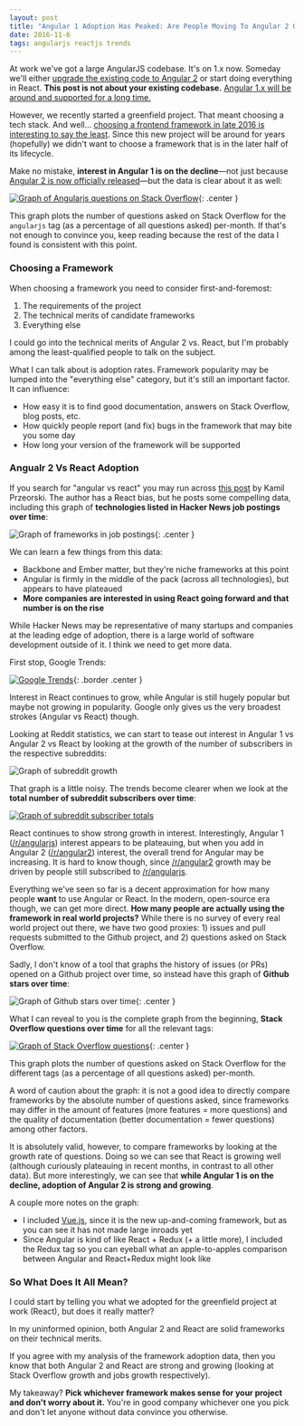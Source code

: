 ```yaml
---
layout: post
title: "Angular 1 Adoption Has Peaked: Are People Moving To Angular 2 Or React?"
date: 2016-11-6
tags: angularjs reactjs trends
---
```


<!--more-->

At work we've got a large AngularJS codebase. It's on 1.x now. Someday we'll
either [upgrade the existing code to Angular 2][angular2-upgrade] or start
doing everything in React. __This post is not about your existing codebase.__
[Angular 1.x will be around and supported for a long time.][angular1-support]

However, we recently started a greenfield project. That meant choosing a tech
stack. And well... [choosing a frontend framework in late 2016 is interesting
to say the least][javascript-2016].  Since this new project will be around for
years (hopefully) we didn't want to choose a framework that is in the later
half of its lifecycle.

Make no mistake, __interest in Angular 1 is on the decline__—not just because
[Angular 2 is now officially released][angular-changelog]—but the data is clear
about it as well:

[![Graph of Angularjs questions on Stack Overflow][angular1-peak]][stackoverflow-trends]{: .center }

This graph plots the number of questions asked on Stack Overflow for the
`angularjs` tag (as a percentage of all questions asked) per-month. If that's
not enough to convince you, keep reading because the rest of the data I found
is consistent with this point.

### Choosing a Framework

When choosing a framework you need to consider first-and-foremost:

1. The requirements of the project
2. The technical merits of candidate frameworks
3. Everything else

I could go into the technical merits of Angular 2 vs. React, but I'm probably
among the least-qualified people to talk on the subject.

What I can talk about is adoption rates. Framework popularity may be lumped
into the "everything else" category, but it's still an important factor. It can
influence:

- How easy it is to find good documentation, answers on Stack Overflow, blog
  posts, etc.
- How quickly people report (and fix) bugs in the framework that may bite you
  some day
- How long your version of the framework will be supported

### Angualr 2 Vs React Adoption

If you search for "angular vs react" you may run across [this
post][learn-react-vs-angular] by Kamil Przeorski. The author has a React bias, but he posts some compelling data, including this graph of __technologies listed in Hacker News job postings over time__:

![Graph of frameworks in job postings][hn-whos-hiring-graph]{: .center }

We can learn a few things from this data:

- Backbone and Ember matter, but they're niche frameworks at this point
- Angular is firmly in the middle of the pack (across all technologies), but
  appears to have plateaued
- __More companies are interested in using React going forward and that number
  is on the rise__

While Hacker News may be representative of many startups and companies at the
leading edge of adoption, there is a large world of software development
outside of it. I think we need to get more data.

First stop, Google Trends:

[![Google Trends][google-trends-graph]][google-trends]{: .border .center }

Interest in React continues to grow, while Angular is still hugely popular but
maybe not growing in popularity. Google only gives us the very broadest strokes
(Angular vs React) though.

Looking at Reddit statistics, we can start to tease out interest in Angular 1
vs Angular 2 vs React by looking at the growth of the number of subscribers in
the respective subreddits:

![Graph of subreddit growth][subreddit-growth-graph]

That graph is a little noisy. The trends become clearer when we look at the
__total number of subreddit subscribers over time__:

[![Graph of subreddit subscriber totals][subreddit-totals-graph]][subreddit-growth]

React continues to show strong growth in interest. Interestingly, Angular 1
([/r/angularjs][r-angularjs]) interest appears to be plateauing, but when you
add in Angular 2 ([/r/angular2][r-angular2]) interest, the overall trend for
Angular may be increasing. It is hard to know though, since
[/r/angular2][r-angular2] growth may be driven by people still subscribed to
[/r/angularjs][r-angularjs].

Everything we've seen so far is a decent approximation for how many people
__want__ to use Angular or React. In the modern, open-source era though, we can
get more direct. __How many people are actually using the framework in real
world projects?__ While there is no survey of every real world project out
there, we have two good proxies: 1) issues and pull requests submitted to the
Github project, and 2) questions asked on Stack Overflow.

Sadly, I don't know of a tool that graphs the history of issues (or PRs) opened
on a Github project over time, so instead have this graph of __Github stars
over time__:

![Graph of Github stars over time][github-stars-graph]{: .center }

What I can reveal to you is the complete graph from the beginning, __Stack
Overflow questions over time__ for all the relevant tags:

[![Graph of Stack Overflow questions][stackoverflow-trends-graph]][stackoverflow-trends]{: .center }

This graph plots the number of questions asked on Stack Overflow for the
different tags (as a percentage of all questions asked) per-month.

A word of caution about the graph: it is not a good idea to directly compare
frameworks by the absolute number of questions asked, since frameworks may
differ in the amount of features (more features = more questions) and the
quality of documentation (better documentation = fewer questions) among other
factors.

It is absolutely valid, however, to compare frameworks by looking at the growth
rate of questions. Doing so we can see that React is growing well (although
curiously plateauing in recent months, in contrast to all other data). But more
interestingly, we can see that __while Angular 1 is on the decline, adoption of
Angular 2 is strong and growing__.

A couple more notes on the graph:

- I included [Vue.js][vue.js], since it is the new up-and-coming framework, but
  as you can see it has not made large inroads yet
- Since Angular is kind of like React + Redux (+ a little more), I included the
  Redux tag so you can eyeball what an apple-to-apples comparison between
  Angular and React+Redux might look like


### So What Does It All Mean?

I could start by telling you what we adopted for the greenfield project at work
(React), but does it really matter?

In my uninformed opinion, both Angular 2 and React are solid frameworks on
their technical merits.

If you agree with my analysis of the framework adoption data, then you know
that both Angular 2 and React are strong and growing (looking at Stack Overflow
growth and jobs growth respectively).

My takeaway? __Pick whichever framework makes sense for your project and don't
worry about it.__ You're in good company whichever one you pick and don't let
anyone without data convince you otherwise.

[angular-changelog]: https://github.com/angular/angular/blob/master/CHANGELOG.md
[angular1-peak]: /assets/angular1-has-peaked-angular2-vs-react/angular1-peak.png
[angular1-support]: https://stackoverflow.com/a/37037365/27581
[angular2-upgrade]: https://angular.io/docs/ts/latest/guide/upgrade.html
[github-stars]: http://www.timqian.com/star-history/#angular/angular.js&facebook/react
[github-stars-graph]: /assets/angular1-has-peaked-angular2-vs-react/github-stars.png
[google-trends]: https://www.google.com/trends/explore?q=%2Fm%2F0j45p7w,%2Fm%2F012l1vxv
[google-trends-graph]: /assets/angular1-has-peaked-angular2-vs-react/google-trends.png
[hn-whos-hiring]: http://www.ryan-williams.net/hacker-news-hiring-trends/2016/november.html?compare1=AngularJS&compare2=Backbone&compare3=Ember&compare4=React
[hn-whos-hiring-graph]: /assets/angular1-has-peaked-angular2-vs-react/hn-whos-hiring-2016-11.png
[javascript-2016]: https://hackernoon.com/how-it-feels-to-learn-javascript-in-2016-d3a717dd577f#.75ybfocnk
[learn-react-vs-angular]: https://www.quora.com/Should-I-learn-React-or-Angular
[r-angularjs]: https://www.reddit.com/r/angularjs/
[r-angular2]: https://www.reddit.com/r/Angular2/
[stackoverflow-trends]: https://data.stackexchange.com/stackoverflow/query/572979/technology-trends-of-questions-per-tag-per-month
[stackoverflow-trends-graph]: /assets/angular1-has-peaked-angular2-vs-react/stackoverflow-trends.png
[subreddit-growth]: http://redditmetrics.com/r/reactjs#compare=angularjs+angular2
[subreddit-growth-graph]: /assets/angular1-has-peaked-angular2-vs-react/subreddit-growth.png
[subreddit-totals-graph]: /assets/angular1-has-peaked-angular2-vs-react/subreddit-totals.png
[vue.js]: https://vuejs.org/
